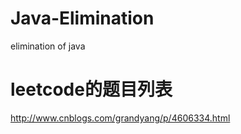 # Java-Elimination
elimination of java

# leetcode的题目列表
http://www.cnblogs.com/grandyang/p/4606334.html
